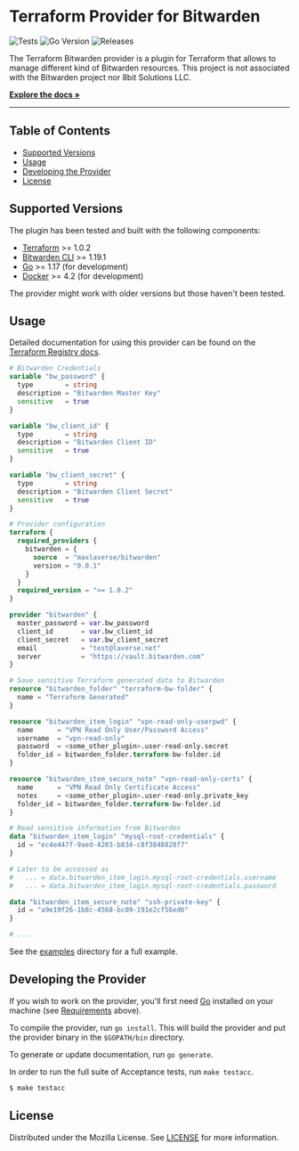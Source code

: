 # Terraform Provider for Bitwarden

![Tests](https://github.com/maxlaverse/terraform-provider-bitwarden/actions/workflows/tests.yml/badge.svg?branch=main)
![Go Version](https://img.shields.io/github/go-mod/go-version/maxlaverse/terraform-provider-bitwarden)
![Releases](https://img.shields.io/github/v/release/maxlaverse/terraform-provider-bitwarden?include_prereleases)


The Terraform Bitwarden provider is a plugin for Terraform that allows to manage different kind of Bitwarden resources.
This project is not associated with the Bitwarden project nor 8bit Solutions LLC.

**[Explore the docs »][Terraform Registry docs]**

---

## Table of Contents
- [Supported Versions](#supported-versions)
- [Usage](#usage)
- [Developing the Provider](#developing-the-provider)
- [License](#license)

## Supported Versions
The plugin has been tested and built with the following components:
- [Terraform] >= 1.0.2
- [Bitwarden CLI] >= 1.19.1
- [Go] >= 1.17 (for development)
- [Docker] >= 4.2 (for development)

The provider might work with older versions but those haven't been tested.

## Usage

Detailed documentation for using this provider can be found on the [Terraform Registry docs].

```tf
# Bitwarden Credentials
variable "bw_password" {
  type        = string
  description = "Bitwarden Master Key"
  sensitive   = true
}

variable "bw_client_id" {
  type        = string
  description = "Bitwarden Client ID"
  sensitive   = true
}

variable "bw_client_secret" {
  type        = string
  description = "Bitwarden Client Secret"
  sensitive   = true
}

# Provider configuration
terraform {
  required_providers {
    bitwarden = {
      source  = "maxlaverse/bitwarden"
      version = "0.0.1"
    }
  }
  required_version = ">= 1.0.2"
}

provider "bitwarden" {
  master_password = var.bw_password
  client_id       = var.bw_client_id
  client_secret   = var.bw_client_secret
  email           = "test@laverse.net"
  server          = "https://vault.bitwarden.com"
}

# Save sensitive Terraform generated data to Bitwarden
resource "bitwarden_folder" "terraform-bw-folder" {
  name = "Terraform Generated"
}

resource "bitwarden_item_login" "vpn-read-only-userpwd" {
  name      = "VPN Read Only User/Password Access"
  username  = "vpn-read-only"
  password  = <some_other_plugin>.user-read-only.secret
  folder_id = bitwarden_folder.terraform-bw-folder.id
}

resource "bitwarden_item_secure_note" "vpn-read-only-certs" {
  name      = "VPN Read Only Certificate Access"
  notes     = <some_other_plugin>.user-read-only.private_key
  folder_id = bitwarden_folder.terraform-bw-folder.id
}

# Read sensitive information from Bitwarden
data "bitwarden_item_login" "mysql-root-credentials" {
  id = "ec4e447f-9aed-4203-b834-c8f3848828f7"
}

# Later to be accessed as
#   ... = data.bitwarden_item_login.mysql-root-credentials.username
#   ... = data.bitwarden_item_login.mysql-root-credentials.password

data "bitwarden_item_secure_note" "ssh-private-key" {
  id = "a9e19f26-1b8c-4568-bc09-191e2cf56ed6"
}

# ....

```

See the [examples](./examples/) directory for a full example.

## Developing the Provider

If you wish to work on the provider, you'll first need [Go](http://www.golang.org) installed on your machine (see [Requirements](#requirements) above).

To compile the provider, run `go install`. This will build the provider and put the provider binary in the `$GOPATH/bin` directory.

To generate or update documentation, run `go generate`.

In order to run the full suite of Acceptance tests, run `make testacc`.

```sh
$ make testacc
```

## License

Distributed under the Mozilla License. See [LICENSE](./LICENSE) for more information.

[Terraform]: https://www.terraform.io/downloads.html
[Go]: https://golang.org/doc/install
[Bitwarden CLI]: https://bitwarden.com/help/article/cli/#download-and-install
[Docker]: https://www.docker.com/products/docker-desktop
[Terraform Registry docs]: https://registry.terraform.io/providers/maxlaverse/bitwarden/latest/docs